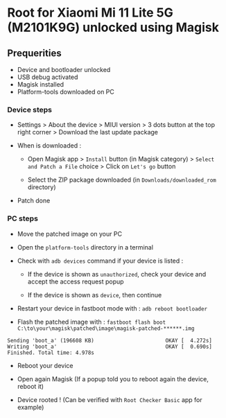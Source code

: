 # Root for Xiaomi Mi 11 Lite 5G (M2101K9G) unlocked using Magisk

## Prequerities 
- Device and bootloader unlocked
- USB debug activated
- Magisk installed
- Platform-tools downloaded on PC

### Device steps

- Settings > About the device > MIUI version > 3 dots button at the top right corner > Download the last update package 

- When is downloaded : 
    - Open Magisk app > `Install` button (in Magisk category) > `Select and Patch a File` choice > Click on `Let's go` button

    - Select the ZIP package downloaded (in `Downloads/downloaded_rom` directory)

- Patch done

### PC steps

- Move the patched image on your PC

- Open the `platform-tools` directory in a terminal

- Check with `adb devices` command if your device is listed : 
    - If the device is shown as `unauthorized`, check your device and accept the access request popup

    - If the device is shown as `device`, then continue
- Restart your device in fastboot mode with : `adb reboot bootloader`

- Flash the patched image with : `fastboot flash boot C:\to\your\magisk\patched\image\magisk-patched-******.img`

```
Sending 'boot_a' (196608 KB)                       OKAY [  4.272s]
Writing 'boot_a'                                   OKAY [  0.690s]
Finished. Total time: 4.978s
```
- Reboot your device
- Open again Magisk (If a popup told you to reboot again the device, reboot it)

- Device rooted ! (Can be verified with `Root Checker Basic` app for example)
